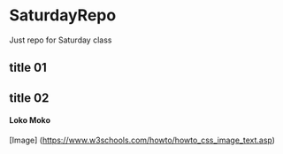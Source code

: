 # SaturdayRepo
Just repo for Saturday class
## title 01
## title 02
#### Loko Moko
[Image] (https://www.w3schools.com/howto/howto_css_image_text.asp)

